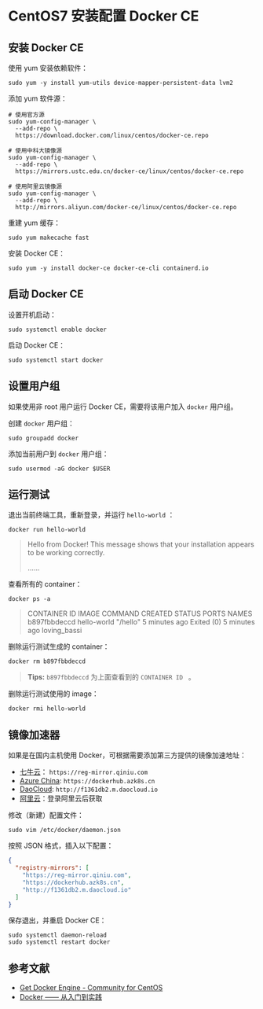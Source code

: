 # CentOS7 安装配置 Docker CE

## 安装 Docker CE

使用 yum 安装依赖软件：

```shell
sudo yum -y install yum-utils device-mapper-persistent-data lvm2
```

添加 yum 软件源：

```shell
# 使用官方源
sudo yum-config-manager \
  --add-repo \
  https://download.docker.com/linux/centos/docker-ce.repo

# 使用中科大镜像源
sudo yum-config-manager \
  --add-repo \
  https://mirrors.ustc.edu.cn/docker-ce/linux/centos/docker-ce.repo

# 使用阿里云镜像源
sudo yum-config-manager \
  --add-repo \
  http://mirrors.aliyun.com/docker-ce/linux/centos/docker-ce.repo
```

重建 yum 缓存：

```shell
sudo yum makecache fast
```

安装 Docker CE：

```shell
sudo yum -y install docker-ce docker-ce-cli containerd.io
```

## 启动 Docker CE

设置开机启动：

```shell
sudo systemctl enable docker
```

启动 Docker CE：

```shell
sudo systemctl start docker
```

## 设置用户组

如果使用非 root 用户运行 Docker CE，需要将该用户加入 `docker` 用户组。

创建 `docker` 用户组：

```shell
sudo groupadd docker
```

添加当前用户到 `docker` 用户组：

```shell
sudo usermod -aG docker $USER
```

## 运行测试

退出当前终端工具，重新登录，并运行 `hello-world` ：

```shell
docker run hello-world
```

> Hello from Docker!
> This message shows that your installation appears to be working correctly.
>
> ......

查看所有的 container：

```shell
docker ps -a
```

> CONTAINER ID        IMAGE               COMMAND             CREATED             STATUS                      PORTS               NAMES
> b897fbbdeccd        hello-world         "/hello"            5 minutes ago       Exited (0) 5 minutes ago                        loving_bassi

删除运行测试生成的 container：

```shell
docker rm b897fbbdeccd
```

> **Tips:** `b897fbbdeccd` 为上面查看到的 `CONTAINER ID ` 。

删除运行测试使用的 image：

```shell
docker rmi hello-world
```

## 镜像加速器

如果是在国内主机使用 Docker，可根据需要添加第三方提供的镜像加速地址：

- [七牛云](https://kirk-enterprise.github.io/hub-docs/#/user-guide/mirror)： `https://reg-mirror.qiniu.com`
- [Azure China](https://github.com/Azure/container-service-for-azure-china/blob/master/aks/README.md#22-container-registry-proxy):  `https://dockerhub.azk8s.cn`
- [DaoCloud](https://www.daocloud.io/mirror): `http://f1361db2.m.daocloud.io`
- [阿里云](https://cr.console.aliyun.com/cn-shanghai/instances/mirrors)：登录阿里云后获取

修改（新建）配置文件：

```shell
sudo vim /etc/docker/daemon.json
```

按照 JSON 格式，插入以下配置：

```json
{
  "registry-mirrors": [
    "https://reg-mirror.qiniu.com",
    "https://dockerhub.azk8s.cn",
    "http://f1361db2.m.daocloud.io"
  ]
}
```

保存退出，并重启 Docker CE：

```shell
sudo systemctl daemon-reload
sudo systemctl restart docker
```

## 参考文献

* [Get Docker Engine - Community for CentOS](https://docs.docker.com/install/linux/docker-ce/centos/)
* [Docker —— 从入门到实践](https://legacy.gitbook.com/book/yeasy/docker_practice/details)

